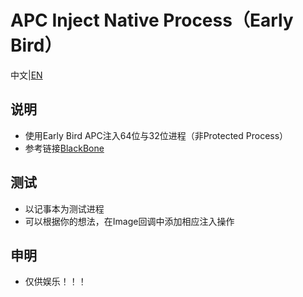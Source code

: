 # APC Inject Native Process（Early Bird）

中文|<a href='./ReadMe_EN.md'>EN</a>

## 说明
* 使用Early Bird APC注入64位与32位进程（非Protected Process）
* 参考链接[BlackBone](https://github.com/DarthTon/Blackbone) 

## 测试
* 以记事本为测试进程
* 可以根据你的想法，在Image回调中添加相应注入操作

## 申明
* 仅供娱乐！！！

